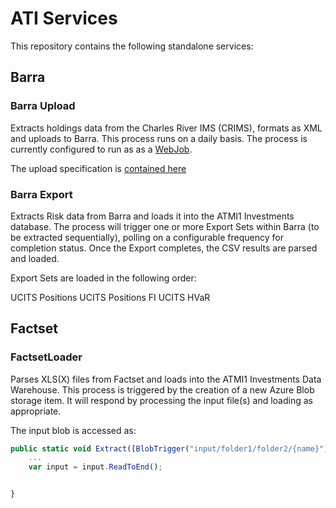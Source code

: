 # ATI Services

This repository contains the following standalone services:

## Barra

### Barra Upload

Extracts holdings data from the Charles River IMS (CRIMS), formats as XML and uploads to Barra. This process runs on a daily basis. The process is currently configured to run as as a [WebJob](https://azure.microsoft.com/en-gb/documentation/articles/web-sites-create-web-jobs/).

The upload specification is [contained here](http://#)

### Barra Export

Extracts Risk data from Barra and loads it into the ATMI1 Investments database. The process will trigger one or more Export Sets within Barra (to be extracted sequentially), polling on a configurable frequency for completion status. Once the Export completes, the CSV results are parsed and loaded.

Export Sets are loaded in the following order:

UCITS Positions
UCITS Positions FI
UCITS HVaR





## Factset

### FactsetLoader

Parses XLS(X) files from Factset and loads into the ATMI1 Investments Data Warehouse. This process is triggered by the creation of a new Azure Blob storage item. It will respond by processing the input file(s) and loading as appropriate. 

The input blob is accessed as:

```javascript
public static void Extract([BlobTrigger("input/folder1/folder2/{name}")] TextReader input){
	...
    var input = input.ReadToEnd();


}
```



